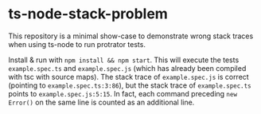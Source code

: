 # ts-node-stack-problem

This repository is a minimal show-case to demonstrate wrong stack traces when using ts-node to run protrator tests.

Install & run with `npm install && npm start`. This will execute the tests `example.spec.ts` and `example.spec.js` (which has already been compiled with tsc with source maps). The stack trace of `example.spec.js` is correct (pointing to `example.spec.ts:3:86`), but the stack  trace of `example.spec.ts` points to `example.spec.js:5:15`. In fact, each command preceding `new Error()` on the same line is counted as an additional line.
